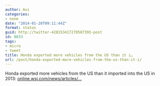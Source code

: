 ```yaml
---
author: Avi
categories:
- none
date: "2014-01-28T09:11:44Z"
format: status
guid: http://twitter-428153417270587393-post
id: 8833
tags:
- micro
- tweet
title: Honda exported more vehicles from the US than it i…
url: /post/honda-exported-more-vehicles-from-the-us-than-it-i/
---
```

Honda exported more vehicles from the US than it imported into the US in 2013: [online.wsj.com/news/articles/…](http://online.wsj.com/news/articles/SB10001424052702303553204579347142210408598?mg=reno64-wsj&url=http%3A%2F%2Fonline.wsj.com%2Farticle%2FSB10001424052702303553204579347142210408598.html)